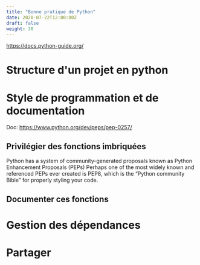```yaml
---
title: "Bonne pratique de Python"
date: 2020-07-22T12:00:00Z
draft: false
weight: 30
---
```


https://docs.python-guide.org/

# Structure d'un projet en python


# Style de programmation et de documentation

Doc: 
https://www.python.org/dev/peps/pep-0257/

## Privilégier des fonctions imbriquées

Python has a system of community-generated proposals known as Python Enhancement Proposals (PEPs)
Perhaps one of the most widely
known and referenced PEPs ever created is PEP8, which is the “Python community Bible” for properly styling your code.

## Documenter ces fonctions

# Gestion des dépendances

# Partager

